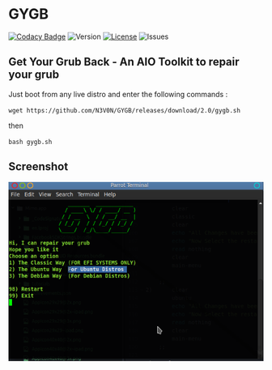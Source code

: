 # GYGB

[![Codacy Badge](https://api.codacy.com/project/badge/Grade/a9e4d4f270c24151aa3cd4e748a64815)](https://www.codacy.com/app/navanchauhan/GYGB?utm_source=github.com&amp;utm_medium=referral&amp;utm_content=navanchauhan/GYGB&amp;utm_campaign=Badge_Grade)
![Version](https://img.shields.io/github/release/navanchauhan/GYGB.svg)
[![License](https://img.shields.io/github/license/navanchauhan/GYGB.svg)]()
![Issues](https://img.shields.io/github/issues/navanchauhan/GYGB.svg)
## Get Your Grub Back - An AIO Toolkit to repair your grub

Just boot from any live distro and enter the following commands :

`wget https://github.com/N3V0N/GYGB/releases/download/2.0/gygb.sh`

then 

`bash gygb.sh`


## Screenshot
![Screenshot](https://raw.githubusercontent.com/navanchauhan/GYGB/master/Docs/SS.png)

